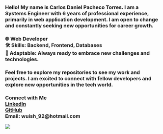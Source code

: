 <h3>Hello! My name is Carlos Daniel Pacheco Torres. I am a Systems Engineer with 6 years of professional experience, primarily in web application development. I am open to change and constantly seeking new opportunities for career growth.</h3>

<h3>🌐 <strong>Web Developer</strong><br>
🛠 <strong>Skills:</strong> Backend, Frontend, Databases<br>
🔄 <strong>Adaptable:</strong> Always ready to embrace new challenges and technologies.</h3>

<h3>Feel free to explore my repositories to see my work and projects. I am excited to connect with fellow developers and explore new opportunities in the tech world.</h3>

<h3><strong>Connect with Me</strong><br>
<a href="https://www.linkedin.com/in/carlos-daniel-torres-bb0259159/">LinkedIn</a><br>
<a href="https://github.com/EMshady92">GitHub</a><br>
Email: wuish_92@hotmail.com</h3>

<img src="https://github.com/user-attachments/assets/4f1b1c14-b0d3-4bb9-a784-6f162e33c2e4">


<!--
**EMshady92/EMshady92** is a ✨ _special_ ✨ repository because its `README.md` (this file) appears on your GitHub profile.

Here are some ideas to get you started:

- 🔭 I’m currently working on ...
- 🌱 I’m currently learning ...
- 👯 I’m looking to collaborate on ...
- 🤔 I’m looking for help with ...
- 💬 Ask me about ...
- 📫 How to reach me: ...
- 😄 Pronouns: ...
- ⚡ Fun fact: ...
-->
